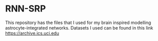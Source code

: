 # RNN-SRP
This repository has the files that I used for my brain inspired modelling astrocyte-integrated networks.
Datasets I used can be found in this link https://archive.ics.uci.edu
